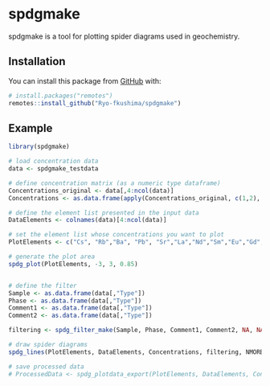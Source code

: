 
# spdgmake

<!-- badges: start -->
<!-- badges: end -->

spdgmake is a tool for plotting spider diagrams used in geochemistry.

## Installation

You can install this package from [GitHub](https://github.com/) with:

``` r
# install.packages("remotes")
remotes::install_github("Ryo-fkushima/spdgmake")
```

## Example

``` r
library(spdgmake)

# load concentration data
data <- spdgmake_testdata

# define concentration matrix (as a numeric type dataframe)
Concentrations_original <- data[,4:ncol(data)]
Concentrations <- as.data.frame(apply(Concentrations_original, c(1,2), as.numeric))

# define the element list presented in the input data
DataElements <- colnames(data)[4:ncol(data)]

# set the element list whose concentrations you want to plot
PlotElements <- c("Cs", "Rb","Ba", "Pb", "Sr","La","Nd","Sm","Eu","Gd","Dy","Yb","Lu","Hf","Ta","Y","Zr","Nb","Th","U")

# generate the plot area
spdg_plot(PlotElements, -3, 3, 0.85)


# define the filter
Sample <- as.data.frame(data[,"Type"])
Phase <- as.data.frame(data[,"Type"])
Comment1 <- as.data.frame(data[,"Type"])
Comment2 <- as.data.frame(data[,"Type"])

filtering <- spdg_filter_make(Sample, Phase, Comment1, Comment2, NA, NA, NA, NA)

# draw spider diagrams
spdg_lines(PlotElements, DataElements, Concentrations, filtering, NMORB_SM89, "black")

# save processed data
# ProcessedData <- spdg_plotdata_export(PlotElements, DataElements, Concentrations, filtering, NMORB_SM89, Output = FALSE)

```

